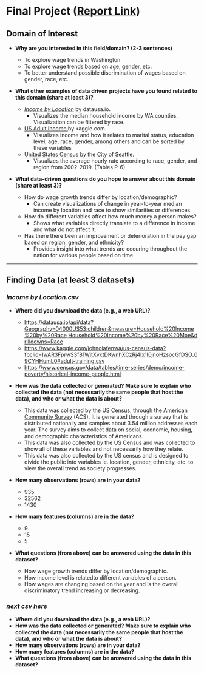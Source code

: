 # Final Project ([Report Link](https://info201b-wi20.github.io/final-project-201/))

## Domain of Interest

- **Why are you interested in this field/domain? (2-3 sentences)**
    - To explore wage trends in Washington
    - To explore wage trends based on age, gender, etc.
    - To better understand possible discrimination of wages based on gender, race, etc.

- **What other examples of data driven projects have you found related to this domain (share at least 3)?**
    - [_Income by Location_](https://datausa.io/profile/geo/washington#income_geo) by datausa.io. 
        - Visualizes the median household income by WA counties. Visualization can be filtered by race.
    - [ US Adult Income ](https://www.kaggle.com/johnolafenwa/us-census-data?fbclid=IwAR3FprwS3f81WjtXvxtDKwnhXCzRj4Ix1I0jnoHzsocGfDSO_09CYHHumL0#adult-training.csv) by kaggle.com.
        - Visualizes income and how it relates to marital status, education level, age, race, gender, among others and can be sorted by these variables
    - [ United States Census ](https://www.census.gov/data/tables/time-series/demo/income-poverty/historical-income-people.html) by the City of Seattle.
        - Visualizes the average hourly rate according to race, gender, and region from 2002-2019. (Tables P-6)

- **What data-driven questions do you hope to answer about this domain (share at least 3)?**
    - How do wage growth trends differ by location/demographic?
        - Can create visualizations of change in year-to-year median income by location and race to show similarities or differences.
    - How do different variables affect how much money a person makes?
        - Shows what variables directly translate to a difference in income and what do not affect it.
    - Has there there been an improvement or deterioration in the pay gap based on region, gender, and ethnicity?
        - Provides insight into what trends are occuring throughout the nation for various people based on time.

***
## Finding Data (at least 3 datasets)

### _Income by Location.csv_
- **Where did you download the data (e.g., a web URL)?**
    - https://datausa.io/api/data?Geography=04000US53:children&measure=Household%20Income%20by%20Race,Household%20Income%20by%20Race%20Moe&drilldowns=Race
    - https://www.kaggle.com/johnolafenwa/us-census-data?fbclid=IwAR3FprwS3f81WjtXvxtDKwnhXCzRj4Ix1I0jnoHzsocGfDSO_09CYHHumL0#adult-training.csv
    - https://www.census.gov/data/tables/time-series/demo/income-poverty/historical-income-people.html

- **How was the data collected or generated? Make sure to explain who collected the data (not necessarily the same people that host the data), and who or what the data is about?**
    - This data was collected by the [US Census](https://www.census.gov/en.html), through the [American Community Survey](https://www.census.gov/programs-surveys/acs/methodology.html) (ACS). It is generated through a survey that is distributed nationally and samples about 3.54 million addresses each year. The survey aims to collect data on social, economic, housing, and demographic characteristics of Americans.
    - This data was also collected by the US Census and was collected to show all of these variables and not necessarily how they relate.
    - This data was also collected by the US census and is designed to divide the public into variables ie. location, gender, ethnicity, etc. to view the overall trend as society progresses.
- **How many observations (rows) are in your data?**
    - 935
    - 32562
    - 1430

- **How many features (columns) are in the data?**
    - 9
    - 15
    - 5

- **What questions (from above) can be answered using the data in this dataset?**
    - How wage growth trends differ by location/demographic.
    - How income level is relatedto different variables of a person.
    - How wages are changing based on the year and is the overall discriminatory trend increasing or decreasing.
    

### _next csv here_
- **Where did you download the data (e.g., a web URL)?**
- **How was the data collected or generated? Make sure to explain who collected the data (not necessarily the same people that host the data), and who or what the data is about?**
- **How many observations (rows) are in your data?**
- **How many features (columns) are in the data?**
- **What questions (from above) can be answered using the data in this dataset?**
